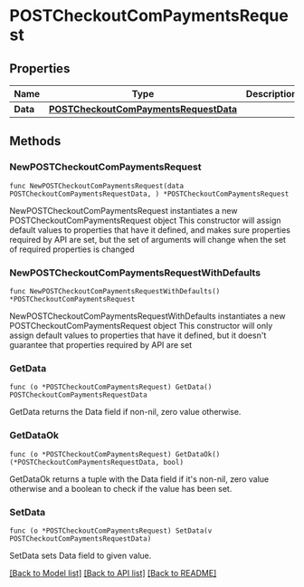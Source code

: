 # POSTCheckoutComPaymentsRequest

## Properties

Name | Type | Description | Notes
------------ | ------------- | ------------- | -------------
**Data** | [**POSTCheckoutComPaymentsRequestData**](POSTCheckoutComPaymentsRequestData.md) |  | 

## Methods

### NewPOSTCheckoutComPaymentsRequest

`func NewPOSTCheckoutComPaymentsRequest(data POSTCheckoutComPaymentsRequestData, ) *POSTCheckoutComPaymentsRequest`

NewPOSTCheckoutComPaymentsRequest instantiates a new POSTCheckoutComPaymentsRequest object
This constructor will assign default values to properties that have it defined,
and makes sure properties required by API are set, but the set of arguments
will change when the set of required properties is changed

### NewPOSTCheckoutComPaymentsRequestWithDefaults

`func NewPOSTCheckoutComPaymentsRequestWithDefaults() *POSTCheckoutComPaymentsRequest`

NewPOSTCheckoutComPaymentsRequestWithDefaults instantiates a new POSTCheckoutComPaymentsRequest object
This constructor will only assign default values to properties that have it defined,
but it doesn't guarantee that properties required by API are set

### GetData

`func (o *POSTCheckoutComPaymentsRequest) GetData() POSTCheckoutComPaymentsRequestData`

GetData returns the Data field if non-nil, zero value otherwise.

### GetDataOk

`func (o *POSTCheckoutComPaymentsRequest) GetDataOk() (*POSTCheckoutComPaymentsRequestData, bool)`

GetDataOk returns a tuple with the Data field if it's non-nil, zero value otherwise
and a boolean to check if the value has been set.

### SetData

`func (o *POSTCheckoutComPaymentsRequest) SetData(v POSTCheckoutComPaymentsRequestData)`

SetData sets Data field to given value.



[[Back to Model list]](../README.md#documentation-for-models) [[Back to API list]](../README.md#documentation-for-api-endpoints) [[Back to README]](../README.md)


